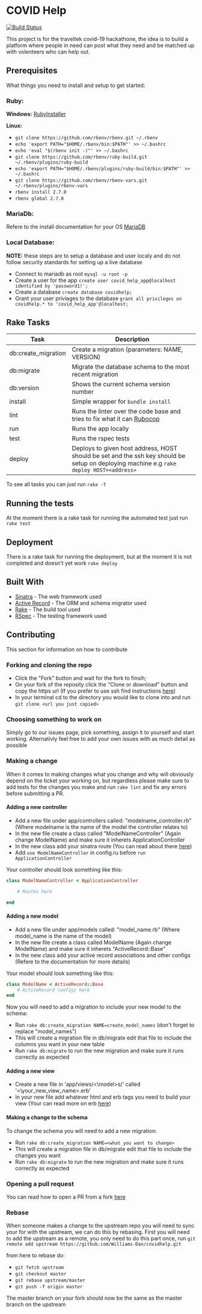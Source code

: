 
# COVID Help

[![Build Status](https://travis-ci.org/Williams-Dan/covidhelp.svg?branch=master)](https://travis-ci.org/Williams-Dan/covidhelp)

This project is for the traveltek covid-19 hackathone, the idea is to build a platform where people in need can post what they need and be matched up with volenteers who can help out.


## Prerequisites

What things you need to install and setup to get started:

### Ruby:

**Windows:** [RubyInstaller](https://rubyinstaller.org/2020/01/05/rubyinstaller-2.7.0-1-released.html)

**Linux:** 

* `git clone https://github.com/rbenv/rbenv.git ~/.rbenv`
* `echo 'export PATH="$HOME/.rbenv/bin:$PATH"' >> ~/.bashrc`
* `echo 'eval "$(rbenv init -)"' >> ~/.bashrc`
* `git clone https://github.com/rbenv/ruby-build.git ~/.rbenv/plugins/ruby-build`
* `echo 'export PATH="$HOME/.rbenv/plugins/ruby-build/bin:$PATH"' >> ~/.bashrc`
* `git clone https://github.com/rbenv/rbenv-vars.git ~/.rbenv/plugins/rbenv-vars`
* `rbenv install 2.7.0`
* `rbenv global 2.7.0`

### MariaDb:

Refere to the install documentation for your OS [MariaDB](https://mariadb.com/kb/en/getting-installing-and-upgrading-mariadb/)

### Local Database:

**NOTE:** these steps are to setup a database and user localy and do not follow security standards for setting up a live database

* Connect to mariadb as root `mysql -u root -p`
* Create a user for the app `create user covid_help_app@localhost identified by 'password1!';` 
* Create a database `create database covidhelp;`
* Grant your user priviages to the database `grant all privileges on covidhelp.* to 'covid_help_app'@localhost;`


## Rake Tasks

Task | Description
------------ | -------------
db:create_migration | Create a migration (parameters: NAME, VERSION)
db:migrate |  Migrate the database schema to the most recent migration
db:version | Shows the current schema version number
install | Simple wrapper for `bundle install`
lint | Runs the linter over the code base and tries to fix what it can [Rubocop](https://docs.rubocop.org/en/stable/)
run | Runs the app locally
test | Runs the rspec tests
deploy | Deploys to given host address, HOST should be set and the ssh key should be setup on deploying machine e.g `rake deploy HOST=<address>`

To see all tasks you can just run `rake -T`


## Running the tests

At the moment there is a rake task for running the automated test just run `rake test`

## Deployment

There is a rake task for running the deployment, but at the moment it is not completed and doesn't yet work `rake deploy`

## Built With

* [Sinatra](http://sinatrarb.com/intro.html) - The web framework used
* [Active Record](https://www.rubydoc.info/gems/sinatra-activerecord/2.0.18) - The ORM and schema migrator used
* [Rake](https://ruby.github.io/rake/) - The build tool used
* [RSpec](https://rspec.info/documentation/) - The testing framework used

## Contributing

This section for information on how to contribute

### Forking and cloning the repo

* Click the "Fork" button and wait for the fork to finsih;
* On your fork of the reposity click the "Clone or download" button and copy the https url (If you prefer to use ssh find instructions [here](https://help.github.com/en/github/authenticating-to-github/connecting-to-github-with-ssh))
* In your terminal cd to the directory you would like to clone into and run `git clone <url you just copied>`

### Choosing something to work on

Simply go to our issues page, pick something, assign it to yourself and start working. Alternativly feel free to add your own issues with as much detail as possible

### Making a change 

When it comes to making changes what you change and why will obviously depend on the ticket your working on, but regardless please make sure to add tests for the changes you make and run `rake lint` and fix any errors before submitting a PR.

#### Adding a new controller

* Add a new file under app/controllers called: "modelname_controller.rb" (Where modelname is the name of the model the controller relates to)
* In the new file create a class called "ModelNameController" (Again change ModelName) and make sure it inherets ApplicationController
* In the new class add your sinatra route (You can read about there [here](http://sinatrarb.com/intro.html))
* Add `use ModelNameController` in config.ru before `run ApplicationController`

Your controller should look something like this:

```ruby
class ModelNameController < ApplicationController

	# Routes here

end
```

#### Adding a new model

* Add a new file under app/models called: "model_name.rb" (Where model_name is the name of the model)
* In the new file create a class called ModelName (Again change ModelName) and make sure it inherets "ActiveRecord::Base"
* In the new class add your active record associations and other configs (Refere to the documentation for more details)

Your model should look something like this:

```ruby
class ModelName < ActiveRecord::Base
	# ActiveRecord configs here
end
```

Now you will need to add a migration to include your new model to the schema:

* Run `rake db:create_migration NAME=create_model_names` (don't forget to replace "model_names")
* This will create a migration file in db/migrate edit that file to include the columns you want in your new table
* Run `rake db:migrate` to run the new migration and make sure it runs correctly as expected

#### Adding a new view

* Create a new file in 'app/views/<\model>s/' called '<\your_new_view_name>.erb'
* In your new file add whatever html and erb tags you need to build your view (Your can read more on erb [here](https://docs.ruby-lang.org/en/2.7.0/ERB.html))

#### Making a change to the schema

To change the schema you will need to add a new migration:

* Run `rake db:create_migration NAME=<what you want to change>` 
* This will create a migration file in db/migrate edit that file to include the changes you want
* Run `rake db:migrate` to run the new migration and make sure it runs correctly as expected

### Opening a pull request

You can read how to open a PR from a fork [here](https://help.github.com/en/github/collaborating-with-issues-and-pull-requests/creating-a-pull-request-from-a-fork)

### Rebase

When someone makes a change to the upstream repo you will need to sync your for with the upstream, we can do this by rebasing.
First you will need to add the upstream as a remote, you only need to do this part once, run `git remote add upstream https://github.com/Williams-Dan/covidhelp.git`

from here to rebase do:
* `git fetch upstream`
* `git checkout master`
* `git rebase upstream/master`
* `git push -f origin master`

The master branch on your fork should now be the same as the master branch on the upstream
